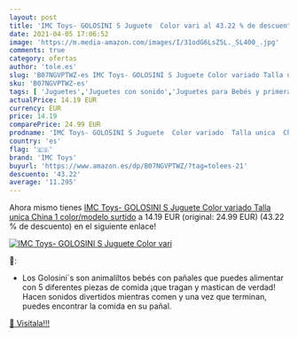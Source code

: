 ```yaml
---
layout: post
title: 'IMC Toys- GOLOSINI S Juguete  Color vari al 43.22 % de descuento'
date: 2021-04-05 17:06:52
image: 'https://m.media-amazon.com/images/I/31odG6LsZ5L._SL400_.jpg'
comments: true
category: ofertas
author: 'tole.es'
slug: 'B07NGVPTWZ-es IMC Toys- GOLOSINI S Juguete Color variado Talla unica...'
sku: 'B07NGVPTWZ-es'
tags: [ 'Juguetes','Juguetes con sonido','Juguetes para Bebés y primera infancia','Juguetes y juegos','imc','imc toys','toys', ]
actualPrice: 14.19 EUR
currency: EUR
price: 14.19
comparePrice: 24.99 EUR
prodname: 'IMC Toys- GOLOSINI S Juguete  Color variado  Talla unica  China 1    color/modelo surtido'
country: 'es'
flag: '🇪🇸'
brand: 'IMC Toys'
buyurl: 'https://www.amazon.es/dp/B07NGVPTWZ/?tag=tolees-21'
descuento: '43.22'
average: '11.295'
---
```


Ahora mismo tienes [IMC Toys- GOLOSINI S Juguete  Color variado  Talla unica  China 1    color/modelo surtido](https://www.amazon.es/dp/B07NGVPTWZ/?tag=tolees-21) a 14.19 EUR (original: 24.99 EUR) (43.22 %  de descuento) en el siguiente enlace!

[![IMC Toys- GOLOSINI S Juguete  Color vari](https://m.media-amazon.com/images/I/31odG6LsZ5L._SL400_.jpg)](https://www.amazon.es/dp/B07NGVPTWZ/?tag=tolees-21)

🔎:

- Los Golosini´s son animaliltos bebés con pañales que puedes alimentar con 5 diferentes piezas de comida ¡que tragan y mastican de verdad! Hacen sonidos divertidos mientras comen y una vez que terminan, puedes encontrar la comida en su pañal.

[🛒 Visítala!!!](https://www.amazon.es/dp/B07NGVPTWZ/?tag=tolees-21)
